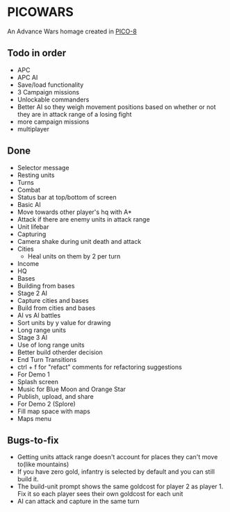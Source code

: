 PICOWARS
========

An Advance Wars homage created in [PICO-8](https://www.lexaloffle.com/pico-8.php)


Todo in order
-------------

* APC
* APC AI
* Save/load functionality
* 3 Campaign missions
* Unlockable commanders
* Better AI so they weigh movement positions based on whether or not they are in attack range of a losing fight
* more campaign missions
* multiplayer


Done
----

* Selector message
* Resting units
* Turns
* Combat
* Status bar at top/bottom of screen
* Basic AI
 * Move towards other player's hq with A*
 * Attack if there are enemy units in attack range
* Unit lifebar
* Capturing
* Camera shake during unit death and attack
* Cities
  * Heal units on them by 2 per turn
* Income
* HQ
* Bases
* Building from bases
* Stage 2 AI
 * Capture cities and bases
 * Build from cities and bases
* AI vs AI battles
* Sort units by y value for drawing
* Long range units
* Stage 3 AI
 * Use of long range units
 * Better build otherder decision
* End Turn Transitions
* ctrl + f for "refact" comments for refactoring suggestions
* For Demo 1
 * Splash screen
 * Music for Blue Moon and Orange Star
 * Publish, upload, and share
* For Demo 2 (Splore)
 * Fill map space with maps
 * Maps menu


Bugs-to-fix
-----------

* Getting units attack range doesn't account for places they can't move to(like mountains)
* If you have zero gold, infantry is selected by default and you can still build it.
* The build-unit prompt shows the same goldcost for player 2 as player 1. Fix it so each player sees their own goldcost for each unit
* AI can attack and capture in the same turn